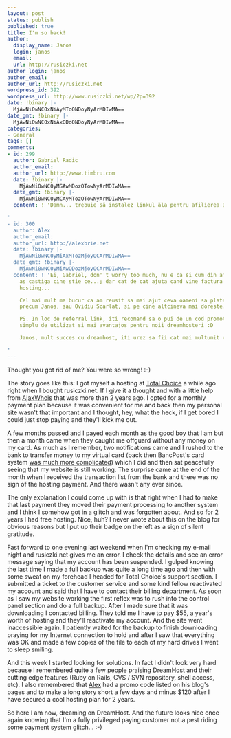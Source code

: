 ```yaml
---
layout: post
status: publish
published: true
title: I'm so back!
author:
  display_name: Janos
  login: janos
  email: 
  url: http://rusiczki.net
author_login: janos
author_email: 
author_url: http://rusiczki.net
wordpress_id: 392
wordpress_url: http://www.rusiczki.net/wp/?p=392
date: !binary |-
  MjAwNi0wNC0xNiAyMTo0NDoyNyArMDIwMA==
date_gmt: !binary |-
  MjAwNi0wNC0xNiAxODo0NDoyNyArMDIwMA==
categories:
- General
tags: []
comments:
- id: 299
  author: Gabriel Radic
  author_email: 
  author_url: http://www.timbru.com
  date: !binary |-
    MjAwNi0wNC0yMSAwMDozOTowNyArMDIwMA==
  date_gmt: !binary |-
    MjAwNi0wNC0yMCAyMTozOTowNyArMDIwMA==
  content: ! 'Damn... trebuie să instalez linkul ăla pentru afilierea Dreamhost.

'
- id: 300
  author: Alex
  author_email: 
  author_url: http://alexbrie.net
  date: !binary |-
    MjAwNi0wNC0yMiAxMTozMjoyOCArMDIwMA==
  date_gmt: !binary |-
    MjAwNi0wNC0yMiAwODozMjoyOCArMDIwMA==
  content: ! 'Ei, Gabriel, don''t worry too much, nu e ca si cum din afilierea Dreamhost
    as castiga cine stie ce...; dar cat de cat ajuta cand vine factura mai mica la
    hosting...

    Cel mai mult ma bucur ca am reusit sa mai ajut ceva oameni sa plateasca m putin,
    precum Janos, sau Ovidiu Scarlat, si pe cine altcineva mai doreste... :D

    PS. In loc de referral link, iti recomand sa o pui de un cod promotional, e mai
    simplu de utilizat si mai avantajos pentru noii dreamhosteri :D

    Janos, mult succes cu dreamhost, iti urez sa fii cat mai multumit cu dumnealui!

'
---
```

<p>Thought you got rid of me? You were so wrong! :-)</p>
<p>The story goes like this: I got myself a hosting at <a href="http://www.totalchoicehosting.com">Total Choice</a> a while ago right when I bought rusiczki.net. If I give it a thought and with a little help from <a href="http://www.ajaxwhois.com">AjaxWhois</a> that was more than 2 years ago. I opted for a monthly payment plan because it was convenient for me and back then my personal site wasn't that important and I thought, hey, what the heck, if I get bored I could just stop paying and they'll kick me out.</p>
<p>A few months passed and I payed each month as the good boy that I am but then a month came when they caught me offguard without any money on my card. As much as I remember, two notifications came and I rushed to the bank to transfer money to my virtual card (back then BancPost's card system <a href="http://www.rusiczki.net/2003/02/19/ready-to-shop-til-i-drop/">was much more complicated</a>) which I did and then sat peacefully seeing that my website is still working. The surprise came at the end of the month when I received the transaction list from the bank and there was no sign of the hosting payment. And there wasn't any ever since.</p>
<p>The only explanation I could come up with is that right when I had to make that last payment they moved their payment processing to another system and I think I somehow got in a glitch and was forgotten about. And so for 2 years I had free hosting. Nice, huh? I never wrote about this on the blog for obvious reasons but I put up their badge on the left as a sign of silent gratitude.</p>
<p>Fast forward to one evening last weekend when I'm checking my e-mail night and rusiczki.net gives me an error. I check the details and see an error message saying that my account has been suspended. I gulped knowing the last time I made a full backup was quite a long time ago and then with some sweat on my forehead I headed for Total Choice's support section. I submitted a ticket to the customer service and some kind fellow reactivated my account and said that I have to contact their billing department. As soon as I saw my website working the first reflex was to rush into the control panel section and do a full backup. After I made sure that it was downloading I contacted billing. They told me I have to pay $55, a year's worth of hosting and they'll reactivate my account. And the site went inaccessible again. I patiently waited for the backup to finish downloading praying for my Internet connection to hold and after I saw that everything was OK and made a few copies of the file to each of my hard drives I went to sleep smiling.</p>
<p>And this week I started looking for solutions. In fact I didn't look very hard because I remembered quite a few people praising <a href="http://www.dreamhost.com">DreamHost</a> and their cutting edge features (Ruby on Rails, CVS / SVN repository, shell access, etc). I also remembered that <a href="http://www.alexbrie.net">Alex</a> had a promo code listed on his blog's pages and to make a long story short a few days and minus $120 after I have secured a cool hosting plan for 2 years.</p>
<p>So here I am now, dreaming on DreamHost. And the future looks nice once again knowing that I'm a fully privileged paying customer not a pest riding some payment system glitch... :-)</p>
